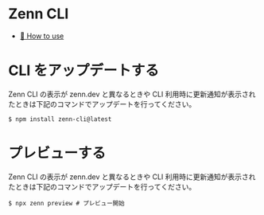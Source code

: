 # Zenn CLI

- [📘 How to use](https://zenn.dev/zenn/articles/zenn-cli-guide)

# CLI をアップデートする

Zenn CLI の表示が zenn.dev と異なるときや CLI 利用時に更新通知が表示されたときは下記のコマンドでアップデートを行ってください。

```Shell
$ npm install zenn-cli@latest
```

# プレビューする

Zenn CLI の表示が zenn.dev と異なるときや CLI 利用時に更新通知が表示されたときは下記のコマンドでアップデートを行ってください。

```Shell
$ npx zenn preview # プレビュー開始
```

